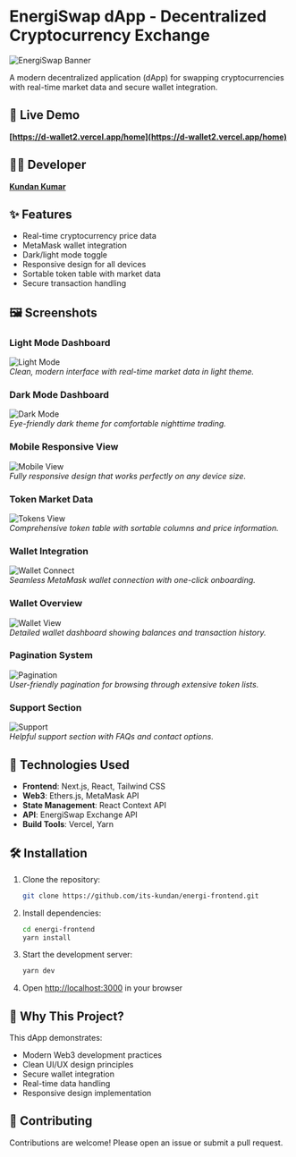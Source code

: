 # EnergiSwap dApp - Decentralized Cryptocurrency Exchange

![EnergiSwap Banner](public/images/home.png)

A modern decentralized application (dApp) for swapping cryptocurrencies with real-time market data and secure wallet integration.

## 🔗 Live Demo
**[https://d-wallet2.vercel.app/home](https://d-wallet2.vercel.app/home)**

## 👨‍💻 Developer
**[Kundan Kumar](https://github.com/its-kundan)**

## ✨ Features

- Real-time cryptocurrency price data
- MetaMask wallet integration
- Dark/light mode toggle
- Responsive design for all devices
- Sortable token table with market data
- Secure transaction handling

## 🖼️ Screenshots

### Light Mode Dashboard
![Light Mode](public/images/home.png)  
*Clean, modern interface with real-time market data in light theme.*

### Dark Mode Dashboard
![Dark Mode](public/images/homed.png)  
*Eye-friendly dark theme for comfortable nighttime trading.*

### Mobile Responsive View
![Mobile View](public/images/mobile%20view.png)  
*Fully responsive design that works perfectly on any device size.*

### Token Market Data
![Tokens View](public/images/tokens.png)  
*Comprehensive token table with sortable columns and price information.*

### Wallet Integration
![Wallet Connect](public/images/connect.png)  
*Seamless MetaMask wallet connection with one-click onboarding.*

### Wallet Overview
![Wallet View](public/images/wallet.png)  
*Detailed wallet dashboard showing balances and transaction history.*

### Pagination System
![Pagination](public/images/pagination.png)  
*User-friendly pagination for browsing through extensive token lists.*

### Support Section
![Support](public/images/support.png)  
*Helpful support section with FAQs and contact options.*

## 🚀 Technologies Used

- **Frontend**: Next.js, React, Tailwind CSS
- **Web3**: Ethers.js, MetaMask API
- **State Management**: React Context API
- **API**: EnergiSwap Exchange API
- **Build Tools**: Vercel, Yarn

## 🛠️ Installation

1. Clone the repository:
   ```bash
   git clone https://github.com/its-kundan/energi-frontend.git
   ```
2. Install dependencies:
   ```bash
   cd energi-frontend
   yarn install
   ```
3. Start the development server:
   ```bash
   yarn dev
   ```
4. Open [http://localhost:3000](http://localhost:3000) in your browser

## 🌟 Why This Project?

This dApp demonstrates:
- Modern Web3 development practices
- Clean UI/UX design principles
- Secure wallet integration
- Real-time data handling
- Responsive design implementation

## 🤝 Contributing

Contributions are welcome! Please open an issue or submit a pull request.
